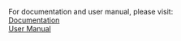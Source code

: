 For documentation and user manual, please visit:<br>
[Documentation](https://drive.google.com/file/d/1LDpPAX7FJsZ7rne8osU6yQY-keAQzyYi/view?usp=sharing)<br>
[User Manual](https://drive.google.com/file/d/1gHkADRp6ooSf79tvedUbRIL6AZl3Huqx/view?usp=sharing)
